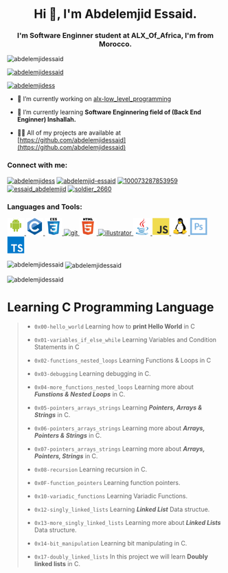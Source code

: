 <h1 align="center">Hi 👋, I'm Abdelemjid Essaid.</h1>
<h3 align="center">I'm Software Enginner student at ALX_Of_Africa, I'm from Morocco.</h3>

<p align="left"> <img src="https://komarev.com/ghpvc/?username=abdelemjidessaid&label=Profile%20views&color=0e75b6&style=flat" alt="abdelemjidessaid" /> </p>

<p align="left"> <a href="https://github.com/ryo-ma/github-profile-trophy"><img src="https://github-profile-trophy.vercel.app/?username=abdelemjidessaid" alt="abdelemjidessaid" /></a> </p>

<p align="left"> <a href="https://twitter.com/abdelemjidess" target="blank"><img src="https://img.shields.io/twitter/follow/abdelemjidess?logo=twitter&style=for-the-badge" alt="abdelemjidess" /></a> </p>

- 🔭 I’m currently working on [alx-low_level_programming](https://github.com/abdelemjidessaid/alx-low_level_programming/tree/63827b4a58b1d1d1bbe83df9ba0c440365aa88fe)

- 🌱 I’m currently learning **Software Enginnering field of (Back End Enginner) Inshallah.**

- 👨‍💻 All of my projects are available at [https://github.com/abdelemjidessaid](https://github.com/abdelemjidessaid)

<h3 align="left">Connect with me:</h3>
<p align="left">
<a href="https://twitter.com/abdelemjidess" target="blank"><img align="center" src="https://raw.githubusercontent.com/rahuldkjain/github-profile-readme-generator/master/src/images/icons/Social/twitter.svg" alt="abdelemjidess" height="30" width="40" /></a>
<a href="https://linkedin.com/in/abdelemjid-essaid" target="blank"><img align="center" src="https://raw.githubusercontent.com/rahuldkjain/github-profile-readme-generator/master/src/images/icons/Social/linked-in-alt.svg" alt="abdelemjid-essaid" height="30" width="40" /></a>
<a href="https://fb.com/100073287853959" target="blank"><img align="center" src="https://raw.githubusercontent.com/rahuldkjain/github-profile-readme-generator/master/src/images/icons/Social/facebook.svg" alt="100073287853959" height="30" width="40" /></a>
<a href="https://instagram.com/essaid_abdelemjid" target="blank"><img align="center" src="https://raw.githubusercontent.com/rahuldkjain/github-profile-readme-generator/master/src/images/icons/Social/instagram.svg" alt="essaid_abdelemjid" height="30" width="40" /></a>
<a href="https://www.hackerrank.com/soldier_2660" target="blank"><img align="center" src="https://raw.githubusercontent.com/rahuldkjain/github-profile-readme-generator/master/src/images/icons/Social/hackerrank.svg" alt="soldier_2660" height="30" width="40" /></a>
</p>

<h3 align="left">Languages and Tools:</h3>
<p align="left"> <a href="https://developer.android.com" target="_blank" rel="noreferrer"> <img src="https://raw.githubusercontent.com/devicons/devicon/master/icons/android/android-original-wordmark.svg" alt="android" width="40" height="40"/> </a> <a href="https://www.cprogramming.com/" target="_blank" rel="noreferrer"> <img src="https://raw.githubusercontent.com/devicons/devicon/master/icons/c/c-original.svg" alt="c" width="40" height="40"/> </a> <a href="https://www.w3schools.com/css/" target="_blank" rel="noreferrer"> <img src="https://raw.githubusercontent.com/devicons/devicon/master/icons/css3/css3-original-wordmark.svg" alt="css3" width="40" height="40"/> </a> <a href="https://git-scm.com/" target="_blank" rel="noreferrer"> <img src="https://www.vectorlogo.zone/logos/git-scm/git-scm-icon.svg" alt="git" width="40" height="40"/> </a> <a href="https://www.w3.org/html/" target="_blank" rel="noreferrer"> <img src="https://raw.githubusercontent.com/devicons/devicon/master/icons/html5/html5-original-wordmark.svg" alt="html5" width="40" height="40"/> </a> <a href="https://www.adobe.com/in/products/illustrator.html" target="_blank" rel="noreferrer"> <img src="https://www.vectorlogo.zone/logos/adobe_illustrator/adobe_illustrator-icon.svg" alt="illustrator" width="40" height="40"/> </a> <a href="https://www.java.com" target="_blank" rel="noreferrer"> <img src="https://raw.githubusercontent.com/devicons/devicon/master/icons/java/java-original.svg" alt="java" width="40" height="40"/> </a> <a href="https://developer.mozilla.org/en-US/docs/Web/JavaScript" target="_blank" rel="noreferrer"> <img src="https://raw.githubusercontent.com/devicons/devicon/master/icons/javascript/javascript-original.svg" alt="javascript" width="40" height="40"/> </a> <a href="https://www.linux.org/" target="_blank" rel="noreferrer"> <img src="https://raw.githubusercontent.com/devicons/devicon/master/icons/linux/linux-original.svg" alt="linux" width="40" height="40"/> </a> <a href="https://www.photoshop.com/en" target="_blank" rel="noreferrer"> <img src="https://raw.githubusercontent.com/devicons/devicon/master/icons/photoshop/photoshop-line.svg" alt="photoshop" width="40" height="40"/> </a> <a href="https://www.typescriptlang.org/" target="_blank" rel="noreferrer"> <img src="https://raw.githubusercontent.com/devicons/devicon/master/icons/typescript/typescript-original.svg" alt="typescript" width="40" height="40"/> </a> </p>

<p><img align="left" src="https://github-readme-stats.vercel.app/api/top-langs?username=abdelemjidessaid&show_icons=true&locale=en&layout=compact" alt="abdelemjidessaid" /></p>

<p>&nbsp;<img align="center" src="https://github-readme-stats.vercel.app/api?username=abdelemjidessaid&show_icons=true&locale=en" alt="abdelemjidessaid" /></p>

<p><img align="center" src="https://github-readme-streak-stats.herokuapp.com/?user=abdelemjidessaid&" alt="abdelemjidessaid" /></p>




# Learning C Programming Language

> - `0x00-hello_world` Learning how to **print Hello World** in C
>
> - `0x01-variables_if_else_while` Learning Variables and Condition Statements in C
>
> - `0x02-functions_nested_loops` Learning Functions & Loops in C
>
> - `0x03-debugging` Learning debugging in C.
>
> - `0x04-more_functions_nested_loops` Learning more about ***Funstions & Nested Loops*** in C.
>
> - `0x05-pointers_arrays_strings` Learning ***Pointers, Arrays & Strings*** in C.
>
> - `0x06-pointers_arrays_strings` Learning more about ***Arrays, Pointers & Strings*** in C.
>
> - `0x07-pointers_arrays_strings` Learning more about ***Arrays, Pointers, Strings*** in C.
>
> - `0x08-recursion` Learning recursion in C.
>
> - `0x0F-function_pointers` Learning function pointers.
>
> - `0x10-variadic_functions` Learning Variadic Functions.
>
> - `0x12-singly_linked_lists` Learning ___Linked List___ Data structue.
>
> - `0x13-more_singly_linked_lists` Learning more about ___Linked Lists___ Data structure.
>
> - `0x14-bit_manipulation` Learning bit manipulating in C.
>
> - `0x17-doubly_linked_lists` In this project we will learn __Doubly linked lists__ in C.
